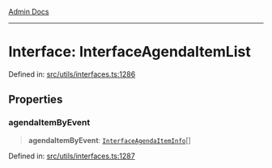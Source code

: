 [Admin Docs](/)

***

# Interface: InterfaceAgendaItemList

Defined in: [src/utils/interfaces.ts:1286](https://github.com/PalisadoesFoundation/talawa-admin/blob/main/src/utils/interfaces.ts#L1286)

## Properties

### agendaItemByEvent

> **agendaItemByEvent**: [`InterfaceAgendaItemInfo`](InterfaceAgendaItemInfo.md)[]

Defined in: [src/utils/interfaces.ts:1287](https://github.com/PalisadoesFoundation/talawa-admin/blob/main/src/utils/interfaces.ts#L1287)
